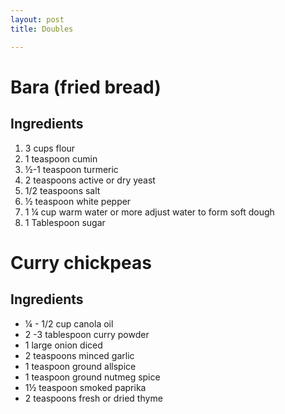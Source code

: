 ```yaml
---
layout: post
title: Doubles

---
```

# Bara (fried bread)

## Ingredients 

1. 3 cups flour
2. 1 teaspoon cumin
3. ½-1 teaspoon turmeric
4. 2 teaspoons active or dry yeast
5. 1/2 teaspoons salt
6. ½ teaspoon white pepper
7. 1 ¼ cup warm water or more adjust water to form soft dough
8. 1 Tablespoon sugar

# Curry chickpeas

## Ingredients 

* ¼ - 1/2 cup canola oil
* 2 -3 tablespoon curry powder
* 1 large onion diced
* 2 teaspoons minced garlic
* 1 teaspoon ground allspice
* 1 teaspoon ground nutmeg spice
* 1½ teaspoon smoked paprika
* 2 teaspoons fresh or dried thyme